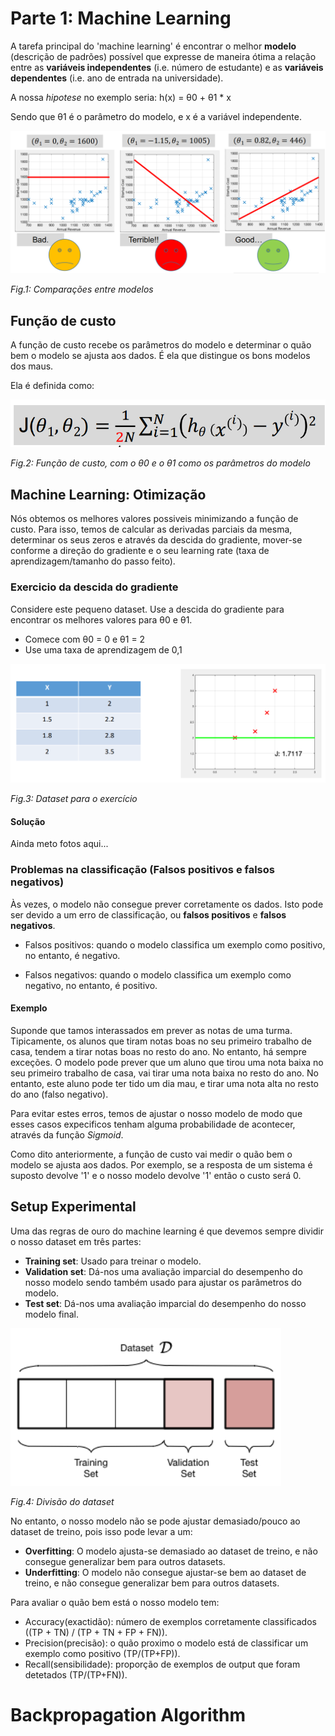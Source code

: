 # Parte 1: Machine Learning

A tarefa principal do 'machine learning' é encontrar o melhor **modelo** (descrição de padrões) possível que expresse de
maneira ótima a relação entre as **variáveis independentes** (i.e. número de estudante) e as **variáveis dependentes**
(i.e. ano de entrada na universidade).

A nossa _hipotese_ no exemplo seria:
h(x) = θ0 + θ1 * x

Sendo que θ1 é o parâmetro do modelo, e x é a variável independente.

![](Imagens/machine-learning-1.png)

*Fig.1: Comparações entre modelos*

## Função de custo

A função de custo recebe os parâmetros do modelo e determinar o quão bem o modelo se ajusta aos dados. É ela que
distingue os bons modelos dos maus.

Ela é definida como:

![](Imagens/machine-learning-2.png)

*Fig.2: Função de custo, com o θ0 e o θ1 como os parâmetros do modelo*

## Machine Learning: Otimização

Nós obtemos os melhores valores possiveis minimizando a função de custo. Para isso, temos de calcular as derivadas
parciais da mesma, determinar os seus zeros e através da descida do gradiente, mover-se conforme a direção do gradiente
e o seu learning rate (taxa de aprendizagem/tamanho do passo feito).

### Exercicio da descida do gradiente

Considere este pequeno dataset. Use a descida do gradiente para encontrar os melhores valores para θ0 e θ1.

- Comece com θ0 = 0 e θ1 = 2
- Use uma taxa de aprendizagem de 0,1

![](Imagens/machine-learning-3.png)

*Fig.3: Dataset para o exercício*

#### Solução

Ainda meto fotos aqui...

### Problemas na classificação (Falsos positivos e falsos negativos)

Às vezes, o modelo não consegue prever corretamente os dados. Isto pode ser devido a um erro de classificação, ou
**falsos positivos** e **falsos negativos**.

- Falsos positivos: quando o modelo classifica um exemplo como positivo, no entanto, é negativo.

- Falsos negativos: quando o modelo classifica um exemplo como negativo, no entanto, é positivo.

#### Exemplo

Suponde que tamos interassados em prever as notas de uma turma. Tipicamente, os alunos que tiram notas boas no
seu primeiro trabalho de casa, tendem a tirar notas boas no resto do ano. No entanto, há sempre exceções. O modelo pode
prever que um aluno que tirou uma nota baixa no seu primeiro trabalho de casa, vai tirar uma nota baixa no resto do ano.
No entanto, este aluno pode ter tido um dia mau, e tirar uma nota alta no resto do ano (falso negativo).

Para evitar estes erros, temos de ajustar o nosso modelo de modo que esses casos expecificos tenham alguma
probabilidade de acontecer, através da função *Sigmoid*.

Como dito anteriormente, a função de custo vai medir o quão bem o modelo se ajusta aos dados. Por exemplo, se a resposta
de um sistema é suposto devolve '1' e o nosso modelo devolve '1' então o custo será 0.

## Setup Experimental

Uma das regras de ouro do machine learning é que devemos sempre dividir o nosso dataset em três partes:

- **Training set**: Usado para treinar o modelo.
- **Validation set**: Dá-nos uma avaliação imparcial do desempenho do nosso modelo sendo também usado para ajustar os
  parâmetros do modelo.
- **Test set**: Dá-nos uma avaliação imparcial do desempenho do nosso modelo final.

![](Imagens/machine-learning-5.png)

*Fig.4: Divisão do dataset*

No entanto, o nosso modelo não se pode ajustar demasiado/pouco ao dataset de treino, pois isso pode levar a um:

- **Overfitting**: O modelo ajusta-se demasiado ao dataset de treino, e não consegue generalizar bem para outros
  datasets.
- **Underfitting**: O modelo não consegue ajustar-se bem ao dataset de treino, e não consegue generalizar bem para
  outros datasets.

Para avaliar o quão bem está o nosso modelo tem:

- Accuracy(exactidão): número de exemplos corretamente classificados ((TP + TN) / (TP + TN + FP + FN)).
- Precision(precisão): o quão proximo o modelo está de classificar um exemplo como positivo (TP/(TP+FP)).
- Recall(sensibilidade): proporção de exemplos de output que foram detetados (TP/(TP+FN)).


# Backpropagation Algorithm